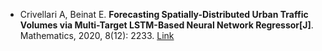 * Crivellari A, Beinat E. <b>Forecasting Spatially-Distributed Urban Traffic Volumes via Multi-Target LSTM-Based Neural Network Regressor[J]</b>. Mathematics, 2020, 8(12): 2233. [Link](https://www.mdpi.com/927104)